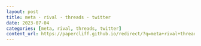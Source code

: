 ```yaml
---
layout: post
title: meta · rival · threads · twitter
date: 2023-07-04
categories: [meta, rival, threads, twitter]
content_url: https://papercliff.github.io/redirect/?q=meta+rival+threads+twitter&tbs=cdr:1,cd_min:7/3/2023,cd_max:7/5/2023
---
```

